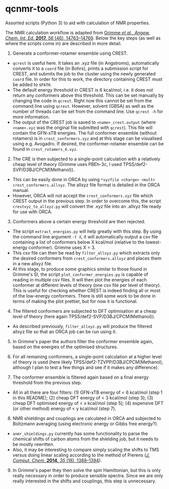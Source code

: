 # qcnmr-tools
Assorted scripts (Python 3) to aid with calculation of NMR properties.

The NMR calculation workflow is adapted from [Grimme *et al.*, *Angew. Chem. Int. Ed.* **2017,** *56* (46), 14763–14769](https://doi.org/10.1002/anie.201708266). Below the key steps (as well as where the scripts come in) are described in more detail.

1. Generate a conformer-rotamer ensemble using CREST.

 - `qcrest` is useful here. It takes an .xyz file (in Angstroms), automatically converts it to a `coord` file (in Bohrs), prints a submission script for CREST, and submits the job to the cluster using the newly generated `coord` file. In order for this to work, the directory containing CREST must be added to `$PATH`.
 - The default energy threshold in CREST is 6 kcal/mol, i.e. it does not return any conformers above this threshold. This can be set manually by changing the code in `qcrest`. Right now this cannot be set from the command line using `qcrest`. However, solvent (GBSA) as well as the number of threads can be set from the command line. Use `qcrest -h` for more information.
 - The output of the CREST job is saved to `<name>_crest.output` (where `<name>.xyz` was the original file submitted with `qcrest`). This file will contain the GFN-xTB energies. The full conformer ensemble (without rotamers) is in `crest_conformers.xyz` and at this stage can be visualised using e.g. Avogadro. If desired, the conformer-rotamer ensemble can be found in `crest_rotamers_6.xyz`.

2. The CRE is then subjected to a single-point calculation with a relatively cheap level of theory (Grimme uses PBEh-3c, I used TPSS/def2-SVP/D3BJ/CPCM(Methanol)).

 - This can be easily done in ORCA by using `*xyzfile <charge> <mult> crest_conformers.allxyz`. The allxyz file format is detailed in the ORCA manual.
 - However, ORCA will not accept the `crest_conformers.xyz` file which CREST output in the previous step. In order to overcome this, the script `crestxyz_to_allxyz.py` will convert the .xyz file into an .allxyz file ready for use with ORCA.

3. Conformers above a certain energy threshold are then rejected.

 - The script `extract_energies.py` will help greatly with this step. By using the command line argument `-t X`, it will automatically output a csv file containing a list of conformers below X kcal/mol (relative to the lowest-energy conformer). Grimme uses X = 3.
 - This csv file can then be read by `filter_allxyz.py` which extracts only the desired conformers from `crest_conformers.allxyz` and places them in a new allxyz file.
 - At this stage, to produce some graphics similar to those found in Grimme's SI, the script `plot_conformer_energies.py` is capable of reading in multiple csv files. It will then plot the energies of each conformer at different levels of theory (one csv file per level of theory). This is useful for checking whether CREST is indeed finding all or most of the low-energy conformers. There is still some work to be done in terms of making the plot prettier, but for now it is functional.

4. The filtered conformers are subjected to DFT optimisation at a cheap level of theory (here again TPSS/def2-SVP/D3BJ/CPCM(Methanol)).

 - As described previously, `filter_allxyz.py` will produce the filtered allxyz file so that an ORCA job can be run using it.

5. In Grimme's paper the authors filter the conformer ensemble again, based on the energies of the optimised structures.

6. For all remaining conformers, a single-point calculation at a higher level of theory is used (here likely TPSS/def2-TZVPP/D3BJ/CPCM(Methanol), although I plan to test a few things and see if it makes any difference).

7. The conformer ensemble is filtered again based on a final energy threshold from the previous step.

  - All in all there are four filters: (1) GFN-xTB energy of < 6 kcal/mol (step 1 in this README); (2) cheap DFT energy of < 3 kcal/mol (step 3); (3) cheap DFT optimised energy of < x kcal/mol (step 5); (4) expensive DFT (or other method) energy of < y kcal/mol (step 7).

8. NMR shieldings and couplings are calculated in ORCA and subjected to Boltzmann averaging (using electronic energy or Gibbs free energy?).

 - `anmr_shieldings.py` currently has some functionality to parse the chemical shifts of carbon atoms from the shielding job, but it needs to be mostly rewritten.
 - Also, it may be interesting to compare simply scaling the shifts to TMS versus doing linear scaling according to the method of Pierens ([*J. Comput. Chem.* **2014,** *35* (18), 1388–1394](https://doi.org/10.1002/jcc.23638)).

9. In Grimme's paper they then solve the spin Hamiltonian, but this is only really necessary in order to produce sensible spectra. Since we are only really interested in the shifts and couplings, this step is unnecessary.
